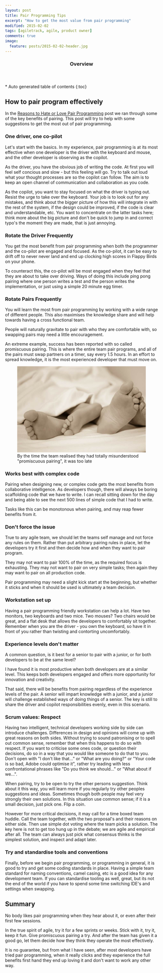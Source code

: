 ```yaml
---
layout: post
title: Pair Programming Tips
excerpt: "How to get the most value from pair programming"
modified: 2015-02-02
tags: [agiletrack, agile, product owner]
comments: true
image:
  feature: posts/2015-02-02-header.jpg
---
```


<section id="table-of-contents" class="toc">
  <header>
    <h3>Overview</h3>
  </header>
<div id="drawer" markdown="1">
*  Auto generated table of contents
{:toc}
</div>
</section><!-- /#table-of-contents -->

## How to pair program effectively

In the <a href="../pair-programming">Reasons to Hate or Love Pair Programming</a> post we ran through some of the key benefits of pairing.  This post will try to help with some suggestions to get the most out of pair programming.

### One driver, one co-pilot

Let's start with the basics.  In my experience, pair programming is at its most effective when one developer is the driver with the keyboard and mouse, and the other developer is observing as the copilot.

As the driver, you have the obvious job of writing the code.  At first you will feel self concious and slow - but this feeling will go.  Try to talk out loud what your thought processes are so the copilot can follow.  The aim is to keep an open channel of communication and collaboration as you code.

As the copilot, you want to stay focused on what the driver is typing out.  Resist the urge to take over the keyboard.  Your job is to look out for any mistakes, and think about the bigger picture of how this will integrate in with the rest of the system, if the design could be improved, if the code is clear and understandable, etc.  You want to concentrate on the latter tasks here; think more about the big picture and don't be quick to jump in and correct typo's the moment they are made, that is just annoying.

### Rotate the Driver Frequently

You get the most benefit from pair programming when both the programmer and the co-pilot are engaged and focused.  As the co-pilot, it can be easy to drift off to never never land and end up clocking high scores in Flappy Birds on your phone.

To counteract this, the co-pilot will be most engaged when they feel that they are about to take over driving.  Ways of doing this include ping pong pairing where one person writes a test and the person writes the implementation, or just using a simple 20 minute egg timer.

### Rotate Pairs Frequently

You will learn the most from pair programming by working with a wide range of different people.  This also maximises the knowledge share and will help towards having a cross functional team.

People will naturally gravitate to pair with who they are comfortable with, so swapping pairs may need a little encouragement.

An extreme example, success has been reported with so called promiscuous pairing.  This is where the entire team pair programs, and all of the pairs must swap partners on a timer, say every 1.5 hours.  In an effort to spread knowledge, it is the most experienced developer that must move on.

<figure>
<img src="../images/posts/2015-02-02-promiscuous.jpg">
<figcaption>By the time the team realised they had totally misunderstood "promiscuous pairing", it was too late</figcaption>
</figure>

### Works best with complex code

Pairing when designing new, or complex code gets the most benefits from collaborative intelligence.  As developers though, there will always be boring scaffolding code that we have to write.  I can recall sitting down for the day and being able to see the next 500 lines of simple code that I had to write.

Tasks like this can be monotonous when pairing, and may reap fewer benefits from it.

### Don't force the issue

True to any agile team, we should let the teams self manage and not force any rules on them.  Rather than put arbitrary pairing rules in place, let the developers try it first and then decide how and when they want to pair program.

They may not want to pair 100% of the time, as the required focus is exhausting.  They may not want to pair on very simple tasks; then again they may want to pair on all production code.

Pair programming may need a slight kick start at the beginning, but whether it sticks and when it should be used is ultimately a team decision.

### Workstation set up

Having a pair programming friendly workstation can help a lot.  Have two monitors, two keyboards and two mice.  Two mouses?  Two chairs would be great, and a flat desk that allows the developers to comfortably sit together.  Remember when you are the driver - you own the keyboard, so have it in front of you rather than twisting and contorting uncomfortably.

### Experience levels don't matter

A common question, is it best for a senior to pair with a junior, or for both developers to be at the same level?

I have found it is most productive when both developers are at a similar level.  This keeps both developers engaged and offers more opportunity for innovation and creativity.

That said, there will be benefits from pairing regardless of the experience levels of the pair.  A senior will impart knowledge with a junior, and a junior will challenge established ways of doing things of a senior.  The key is still to share the driver and copilot responsibilities evenly, even in this scenario.

### Scrum values: Respect

Having two intelligent, technical developers working side by side can introduce challenges.  Differences in design and opinions will come up with great reasons on both sides.  Without trying to sound patronising or to spell out common sense, remember that when this happens to do so with respect.  If you want to criticise some ones code, or question their decisions, do so in a way that you would like someone to do that to you.  Don't open with "I don't like that..." or "What are you doing?" or "Your code is so bad, Adobe could optimise it", rather try leading with less confrontational phrases like "Do you think we should..." or "What about if we...".

When pairing, try to be open to try the other persons suggestion.  Think about it this way, you will learn more if you regularly try other peoples suggestions and ideas.  Sometimes though both people may feel very strongly their own solutions.  In this situation use common sense; if it is a small decision, just pick one.  Flip a coin.

However for more critical decisions, it may call for a time boxed team huddle.  Call the team together, with the two proposal's and their reasons on either side.  Then use simple dot voting where the team picks a solution.  The key here is not to get too hung up in the debate; we are agile and empirical after all.  The team can always just pick what consensus thinks is the simplest solution, and inspect and adapt later.

### Try and standardise tools and conventions

Finally, before we begin pair programming, or programming in general, it is good to try and get some coding standards in place.  Having a simple team standard for naming conventions, camel casing, etc is a good idea for any development team.  If you can standardise tooling as well, great, but its not the end of the world if you have to spend some time switching IDE's and settings when swapping.

## Summary

No body likes pair programming when they hear about it, or even after their first few sessions.

In the true spirit of agile, try it for a few sprints or weeks.  Stick with it, try it, keep it fun.  Give promiscuous pairing a try.  And after the team has given it a good go, let them decide how they think they operate the most effectively.

It is no guarantee, but from what I have seen, after most developers have tried pair programming, when it really clicks and they experience the full benefits first hand they end up loving it and don't want to work any other way.